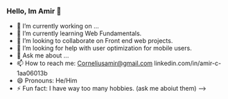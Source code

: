 ### Hello, Im Amir 👋

- 🔭 I’m currently working on ...
- 🌱 I’m currently learning Web Fundamentals.
- 👯 I’m looking to collaborate on Front end web projects.
- 🤔 I’m looking for help with user optimization for mobile users.
- 💬 Ask me about ...
- 📫 How to reach me: Corneliusamir@gmail.com linkedin.com/in/amir-c-1aa06013b
- 😄 Pronouns: He/Him
- ⚡ Fun fact: I have way too many hobbies. (ask me aboiut them)
-->

